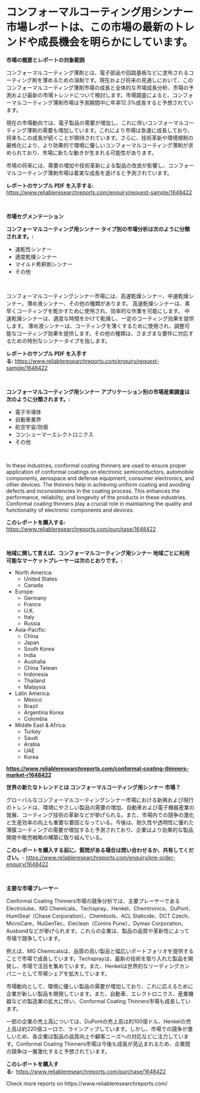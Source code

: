 <p><h1>コンフォーマルコーティング用シンナー市場レポートは、この市場の最新のトレンドや成長機会を明らかにしています。</h1></p><p><strong>市場の概要とレポートの対象範囲</strong></p>
<p><p>コンフォーマルコーティング薄剤とは、電子部品や回路基板などに塗布されるコーティング剤を薄めるための溶剤です。現在および将来の見通しにおいて、このコンフォーマルコーティング薄剤市場の成長と全体的な市場成長分析、市場の予測および最新の市場トレンドについて検討します。市場調査によると、コンフォーマルコーティング薄剤市場は予測期間中に年率12.3%成長すると予想されています。</p><p>現在の市場動向では、電子製品の需要が増加し、これに伴いコンフォーマルコーティング薄剤の需要も増加しています。これにより市場は急速に成長しており、将来もこの成長が続くことが期待されています。さらに、技術革新や環境規制の厳格化により、より効果的で環境に優しいコンフォーマルコーティング薄剤が求められており、市場に新たな動きが生まれる可能性があります。</p><p>市場の将来には、需要の増加や技術革新による製品の改良が影響し、コンフォーマルコーティング薄剤市場は着実な成長を遂げると予測されています。</p></p>
<p><strong>レポートのサンプル PDF を入手する:</strong> <a href="https://www.reliableresearchreports.com/enquiry/request-sample/1648422">https://www.reliableresearchreports.com/enquiry/request-sample/1648422</a></p>
<p>&nbsp;</p>
<p><strong>市場セグメンテーション</strong></p>
<p><strong>コンフォーマルコーティング用シンナー タイプ別の市場分析は次のように分類されます。:</strong></p>
<p><ul><li>速乾性シンナー</li><li>適度乾燥シンナー</li><li>マイルド希釈剤シンナー</li><li>その他</li></ul></p>
<p>&nbsp;</p>
<p><p>コンフォーマルコーティングシンナー市場には、高速乾燥シンナー、中速乾燥シンナー、薄め液シンナー、その他の種類があります。 高速乾燥シンナーは、素早くコーティングを乾かすために使用され、効率的な作業を可能にします。 中速乾燥シンナーは、適度な時間をかけて乾燥し、一定のコーティング効果を提供します。 薄め液シンナーは、コーティングを薄くするために使用され、調整可能なコーティング効果を提供します。その他の種類は、さまざまな要件に対応するための特別なシンナータイプを指します。</p></p>
<p><strong>レポートのサンプル PDF を入手する:</strong>&nbsp;<a href="https://www.reliableresearchreports.com/enquiry/request-sample/1648422">https://www.reliableresearchreports.com/enquiry/request-sample/1648422</a></p>
<p>&nbsp;</p>
<p><strong> コンフォーマルコーティング用シンナー アプリケーション別の市場産業調査は次のように分類されます。:</strong></p>
<p><ul><li>電子半導体</li><li>自動車業界</li><li>航空宇宙/防衛</li><li>コンシューマーエレクトロニクス</li><li>その他</li></ul></p>
<p>&nbsp;</p>
<p><p>In these industries, conformal coating thinners are used to ensure proper application of conformal coatings on electronic semiconductors, automobile components, aerospace and defense equipment, consumer electronics, and other devices. The thinners help in achieving uniform coating and avoiding defects and inconsistencies in the coating process. This enhances the performance, reliability, and longevity of the products in these industries. Conformal coating thinners play a crucial role in maintaining the quality and functionality of electronic components and devices.</p></p>
<p><strong>このレポートを購入する:</strong>&nbsp; <a href="https://www.reliableresearchreports.com/purchase/1648422">https://www.reliableresearchreports.com/purchase/1648422</a></p>
<p>&nbsp;</p>
<p><strong>地域に関して言えば、コンフォーマルコーティング用シンナー 地域ごとに利用可能なマーケットプレーヤーは次のとおりです。:</strong></p>
<p><ul>
    <li>
        North America:
        <ul>
            <li>United States</li>
            <li>Canada</li>
        </ul>
    </li>
    <li>
        Europe:
        <ul>
            <li>Germany</li>
            <li>France</li>
            <li>U.K.</li>
            <li>Italy</li>
            <li>Russia</li>
        </ul>
    </li>
    <li>
        Asia-Pacific:
        <ul>
            <li>China</li>
            <li>Japan</li>
            <li>South Korea</li>
            <li>India</li>
            <li>Australia</li>
            <li>China Taiwan</li>
            <li>Indonesia</li>
            <li>Thailand</li>
            <li>Malaysia</li>
        </ul>
    </li>
    <li>
        Latin America:
        <ul>
            <li>Mexico</li>
            <li>Brazil</li>
            <li>Argentina Korea</li>
            <li>Colombia</li>
        </ul>
    </li>
    <li>
        Middle East & Africa:
        <ul>
            <li>Turkey</li>
            <li>Saudi</li>
            <li>Arabia</li>
            <li>UAE</li>
            <li>Korea</li>
        </ul>
    </li>
    </ul></p>
<p><strong><a href="https://www.reliableresearchreports.com/conformal-coating-thinners-market-r1648422">https://www.reliableresearchreports.com/conformal-coating-thinners-market-r1648422</a></strong>&nbsp;</p>
<p><strong>世界の新たなトレンドとは コンフォーマルコーティング用シンナー 市場？</strong></p>
<p><p>グローバルなコンフォーマルコーティングシンナー市場における新興および現行のトレンドは、環境にやさしい製品の需要の増加、自動車および電子機器産業の発展、コーティング技術の革新などが挙げられる。また、市場内での競争の激化と生産効率の向上も重要な要因となっている。今後は、耐久性や透明性に優れた薄膜コーティングの需要が増加すると予測されており、企業はより効果的な製品開発や販売戦略の構築に取り組んでいる。</p></p>
<p><strong>このレポートを購入する前に、質問がある場合は問い合わせるか、共有してください。</strong>- <a href="https://www.reliableresearchreports.com/enquiry/pre-order-enquiry/1648422">https://www.reliableresearchreports.com/enquiry/pre-order-enquiry/1648422</a></p>
<p>&nbsp;</p>
<p><strong>主要な市場プレーヤー</strong></p>
<p><p>Conformal Coating Thinners市場の競争分析では、主要プレーヤーであるElectrolube、MG Chemicals、Techspray、Henkel、Chemtronics、DuPont、HumiSeal（Chase Corporation）、Chemtools、ACL Staticide、DCT Czech、MicroCare、NuGenTec、Eleclean（Conins Pune）、Dymax Corporation、Ausbondなどが挙げられます。これらの企業は、製品の品質や革新性によって市場で競争しています。</p><p>例えば、MG Chemicalsは、品質の高い製品と幅広いポートフォリオを提供することで市場で成長しています。Techsprayは、最新の技術を取り入れた製品を開発し、市場で注目を集めています。また、Henkelは世界的なリーディングカンパニーとして市場シェアを拡大しています。</p><p>市場動向として、環境に優しい製品の需要が増加しており、これに応えるために企業が新しい製品を開発しています。また、自動車、エレクトロニクス、産業機器などの製造業の拡大に伴い、Conformal Coating Thinners市場も成長しています。</p><p>一部の企業の売上高については、DuPontの売上高は約100億ドル、Henkelの売上高は約220億ユーロで、ラインアップしています。しかし、市場での競争が激しいため、各企業は製品の品質向上や顧客ニーズへの対応などに注力しています。Conformal Coating Thinners市場は今後も成長が見込まれるため、企業間の競争は一層激化すると予想されています。</p></p>
<p><strong>このレポートを購入する:</strong>&nbsp;&nbsp;<a href="https://www.reliableresearchreports.com/purchase/1648422">https://www.reliableresearchreports.com/purchase/1648422</a></p>
<p>Check more reports on https://www.reliableresearchreports.com/</p>